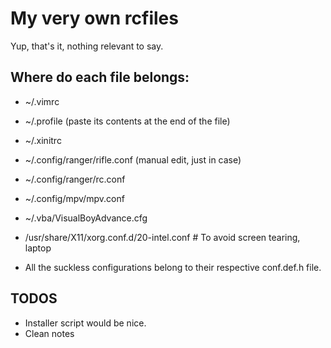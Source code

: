 # My very own rcfiles
Yup, that's it, nothing relevant to say.

## Where do each file belongs:

* ~/.vimrc
* ~/.profile (paste its contents at the end of the file)
* ~/.xinitrc
* ~/.config/ranger/rifle.conf (manual edit, just in case)
* ~/.config/ranger/rc.conf
* ~/.config/mpv/mpv.conf
* ~/.vba/VisualBoyAdvance.cfg
* /usr/share/X11/xorg.conf.d/20-intel.conf # To avoid screen tearing, laptop

* All the suckless configurations belong to their respective conf.def.h file.

## TODOS

* Installer script would be nice.
* Clean notes

